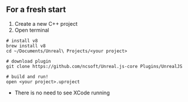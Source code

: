 ## For a fresh start
1. Create a new C++ project
1. Open terminal
```
# install v8
brew install v8
cd ~/Documents/Unreal\ Projects/<your project>

# download plugin
git clone https://github.com/ncsoft/Unreal.js-core Plugins/UnrealJS

# build and run!
open <your project>.uproject
```

* There is no need to see XCode running